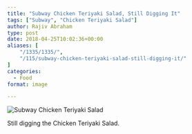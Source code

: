 ```yaml
---
title: "Subway Chicken Teriyaki Salad, Still Digging It"
tags: ["Subway", "Chicken Teriyaki Salad"]
author: Rajiv Abraham
type: post
date: 2018-04-25T10:02:36+00:00
aliases: [
    "/1335/1335/",
    "/115/subway-chicken-teriyaki-salad-still-digging-it/"
]
categories:
  - Food
format: image

---
```

![Subway Chicken Teriyaki Salad](https://res.cloudinary.com/abraham/image/upload/v1528461372/IMG_20180422_132350.jpg "Subway Chicken Teriyaki Salad")

Still digging the Chicken Teriyaki Salad.